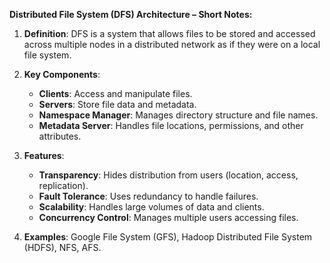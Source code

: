 **Distributed File System (DFS) Architecture – Short Notes:**

1. **Definition**: DFS is a system that allows files to be stored and accessed across multiple nodes in a distributed network as if they were on a local file system.

2. **Key Components**:
   - **Clients**: Access and manipulate files.
   - **Servers**: Store file data and metadata.
   - **Namespace Manager**: Manages directory structure and file names.
   - **Metadata Server**: Handles file locations, permissions, and other attributes.

3. **Features**:
   - **Transparency**: Hides distribution from users (location, access, replication).
   - **Fault Tolerance**: Uses redundancy to handle failures.
   - **Scalability**: Handles large volumes of data and clients.
   - **Concurrency Control**: Manages multiple users accessing files.

4. **Examples**: Google File System (GFS), Hadoop Distributed File System (HDFS), NFS, AFS.
